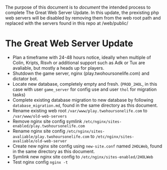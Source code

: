 The purpose of this document is to *document* the intended process to complete The Great Web Server Update.
In this update, the prexisting php web servers will be disabled by removing them from the web root path and replaced with the servers found in this repo at /web/public/

# The Great Web Server Update
- Plan a timeframe with 24-48 hours notice, ideally when multiple of Colin, Kripts, Risvh or additional support such as Adk or Tux are avaliable, but mostly a heads up for players.
- Shutdown the game server, nginx (play.twohoursonelife.com) and dictator bot.
- Locate new database, completely empty and fresh. (`PROD_2HOL`, in this case with user `game_server` for config use and user `thol` for migration tasks)
- Complete existing database migration to new database by following `database_migration.md`, found in the same directory as this document.
- Rename existing web root `/var/www/play.twohoursonelife.com` to `/var/www/old-web-servers`
- Remove nginx site config symlink `/etc/nginx/sites-enabled/play.twohoursonelife.com`
- Rename nginx site config `/etc/nginx/sites-avaliable/play.twohoursonelife.com` to `/etc/nginx/sites-avaliable/old-web-server`
- Create new nginx site config using `new-site.conf` named `2HOLWeb`, found in the same directory as this document.
- Symlink new nginx site config to `/etc/nginx/sites-enabled/2HOLWeb`
- Test nginx config `nginx -t`
